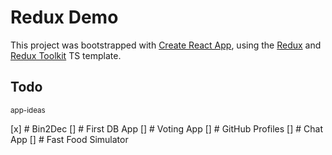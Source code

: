# Redux Demo

This project was bootstrapped with [Create React App](https://github.com/facebook/create-react-app), using the [Redux](https://redux.js.org/) and [Redux Toolkit](https://redux-toolkit.js.org/) TS template.

## Todo
<small>app-ideas</small>

[x] # Bin2Dec
[] # First DB App
[] # Voting App
[] # GitHub Profiles
[] # Chat App
[] # Fast Food Simulator
